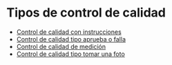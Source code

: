 # Tipos de control de calidad

  * [Control de calidad con instrucciones](quality_check_types/instructions_check.html)
  * [Control de calidad tipo aprueba o falla](quality_check_types/pass_fail_check.html)
  * [Control de calidad de medición](quality_check_types/measure_check.html)
  * [Control de calidad tipo tomar una foto](quality_check_types/picture_check.html)

